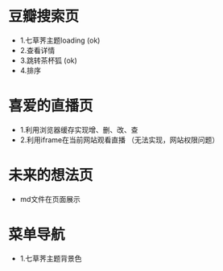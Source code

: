 # 豆瓣搜索页
- 1.七草荠主题loading (ok)
- 2.查看详情
- 3.跳转茶杯狐 (ok)
- 4.排序

# 喜爱的直播页
- 1.利用浏览器缓存实现增、删、改、查
- 2.利用iframe在当前网站观看直播 （无法实现，网站权限问题）

# 未来的想法页
- md文件在页面展示

# 菜单导航
- 1.七草荠主题背景色